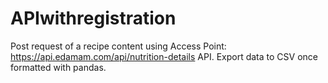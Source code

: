 # APIwithregistration
Post request of a recipe content using Access Point: https://api.edamam.com/api/nutrition-details API.
Export data to CSV once formatted with pandas.
